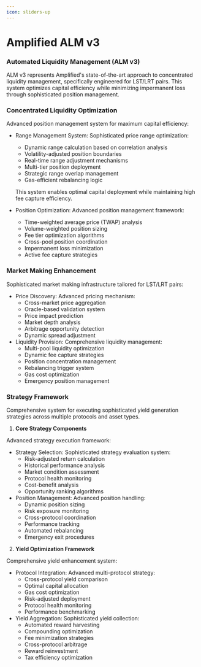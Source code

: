 ```yaml
---
icon: sliders-up
---
```


# Amplified ALM v3

### Automated Liquidity Management (ALM v3)

ALM v3 represents Amplified's state-of-the-art approach to concentrated liquidity management, specifically engineered for LST/LRT pairs. This system optimizes capital efficiency while minimizing impermanent loss through sophisticated position management.

### **Concentrated Liquidity Optimization**

Advanced position management system for maximum capital efficiency:

*   Range Management System: Sophisticated price range optimization:

    * Dynamic range calculation based on correlation analysis
    * Volatility-adjusted position boundaries
    * Real-time range adjustment mechanisms
    * Multi-tier position deployment
    * Strategic range overlap management
    * Gas-efficient rebalancing logic

    This system enables optimal capital deployment while maintaining high fee capture efficiency.
* Position Optimization: Advanced position management framework:
  * Time-weighted average price (TWAP) analysis
  * Volume-weighted position sizing
  * Fee tier optimization algorithms
  * Cross-pool position coordination
  * Impermanent loss minimization
  * Active fee capture strategies

### **Market Making Enhancement**

Sophisticated market making infrastructure tailored for LST/LRT pairs:

* Price Discovery: Advanced pricing mechanism:
  * Cross-market price aggregation
  * Oracle-based validation system
  * Price impact prediction
  * Market depth analysis
  * Arbitrage opportunity detection
  * Dynamic spread adjustment
* Liquidity Provision: Comprehensive liquidity management:
  * Multi-pool liquidity optimization
  * Dynamic fee capture strategies
  * Position concentration management
  * Rebalancing trigger system
  * Gas cost optimization
  * Emergency position management

### Strategy Framework

Comprehensive system for executing sophisticated yield generation strategies across multiple protocols and asset types.

1. **Core Strategy Components**

Advanced strategy execution framework:

* Strategy Selection: Sophisticated strategy evaluation system:
  * Risk-adjusted return calculation
  * Historical performance analysis
  * Market condition assessment
  * Protocol health monitoring
  * Cost-benefit analysis
  * Opportunity ranking algorithms
* Position Management: Advanced position handling:
  * Dynamic position sizing
  * Risk exposure monitoring
  * Cross-protocol coordination
  * Performance tracking
  * Automated rebalancing
  * Emergency exit procedures

2. **Yield Optimization Framework**

Comprehensive yield enhancement system:

* Protocol Integration: Advanced multi-protocol strategy:
  * Cross-protocol yield comparison
  * Optimal capital allocation
  * Gas cost optimization
  * Risk-adjusted deployment
  * Protocol health monitoring
  * Performance benchmarking
* Yield Aggregation: Sophisticated yield collection:
  * Automated reward harvesting
  * Compounding optimization
  * Fee minimization strategies
  * Cross-protocol arbitrage
  * Reward reinvestment
  * Tax efficiency optimization

